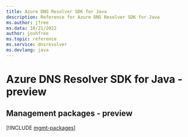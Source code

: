 ```yaml
---
title: Azure DNS Resolver SDK for Java
description: Reference for Azure DNS Resolver SDK for Java
ms.author: jfree
ms.data: 10/21/2022
author: joshfree
ms.topic: reference
ms.service: dnsresolver
ms.devlang: java
---
```

# Azure DNS Resolver SDK for Java - preview

## Management packages - preview
[!INCLUDE [mgmt-packages](dns-resolver-mgmt-index.md)]